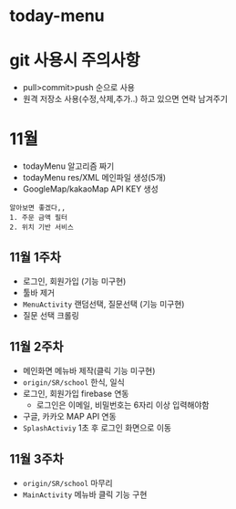 # today-menu

# git 사용시 주의사항
- pull>commit>push 순으로 사용
- 원격 저장소 사용(수정,삭제,추가..) 하고 있으면 연락 남겨주기

# 11월
- todayMenu 알고리즘 짜기
- todayMenu res/XML 메인파일 생성(5개)
- GoogleMap/kakaoMap API KEY 생성

```
알아보면 좋겠다,,
1. 주문 금액 필터
2. 위치 기반 서비스 
```

## 11월 1주차
- 로그인, 회원가입 (기능 미구현)
- 툴바 제거
- ```MenuActivity``` 랜덤선택, 질문선택 (기능 미구현)
- 질문 선택 크롤링

## 11월 2주차
- 메인화면 메뉴바 제작(클릭 기능 미구현)
- ```origin/SR/school``` 한식, 일식
- 로그인, 회원가입 firebase 연동
    - 로그인은 이메일, 비밀번호는 6자리 이상 입력해야함
- 구글, 카카오 MAP API 연동
- ```SplashActiviy``` 1초 후 로그인 화면으로 이동

## 11월 3주차
- ```origin/SR/school``` 마무리
- ```MainActivity``` 메뉴바 클릭 기능 구현
